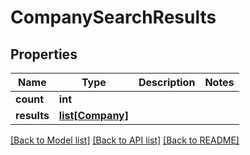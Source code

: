 # CompanySearchResults

## Properties
Name | Type | Description | Notes
------------ | ------------- | ------------- | -------------
**count** | **int** |  | 
**results** | [**list[Company]**](Company.md) |  | 

[[Back to Model list]](../README.md#documentation-for-models) [[Back to API list]](../README.md#documentation-for-api-endpoints) [[Back to README]](../README.md)


